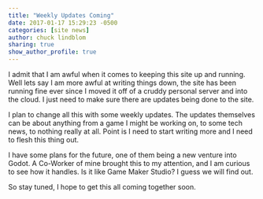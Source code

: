 ```yaml
---
title: "Weekly Updates Coming"
date: 2017-01-17 15:29:23 -0500
categories: [site news]
author: chuck lindblom
sharing: true
show_author_profile: true
---
```


I admit that I am awful when it comes to keeping this site up and running. Well lets say I am more awful at writing things down, the site has been running fine ever since I moved it off of a cruddy personal server and into the cloud. I just need to make sure there are updates being done to the site.

I plan to change all this with some weekly updates. The updates themselves can be about anything from a game I might be working on, to some tech news, to nothing really at all. Point is I need to start writing more and I need to flesh this thing out.
<!--more-->
I have some plans for the future, one of them being a new venture into Godot. A Co-Worker of mine brought this to my attention, and I am curious to see how it handles. Is it like Game Maker Studio? I guess we will find out.

So stay tuned, I hope to get this all coming together soon.